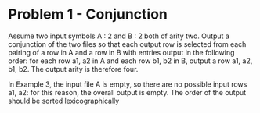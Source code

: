 # Problem 1 - Conjunction
Assume two input symbols A : 2 and B : 2 both of arity two. Output a conjunction of the two files so that each output row is selected from each pairing of a row in A and a row in B with entries output in the following order: for each row a1, a2 in A and each row b1, b2 in B, output a row a1, a2, b1, b2. The output arity is therefore four.

In Example 3, the input file A is empty, so there are no possible input rows a1, a2: for this reason, the overall output is empty. The order of the output should be sorted lexicographically
